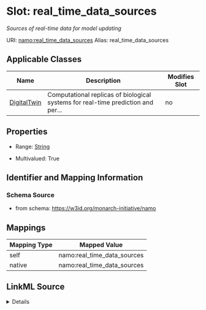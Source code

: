 

# Slot: real_time_data_sources 


_Sources of real-time data for model updating_





URI: [namo:real_time_data_sources](https://w3id.org/monarch-initiative/namo/real_time_data_sources)
Alias: real_time_data_sources

<!-- no inheritance hierarchy -->





## Applicable Classes

| Name | Description | Modifies Slot |
| --- | --- | --- |
| [DigitalTwin](DigitalTwin.md) | Computational replicas of biological systems for real-time prediction and per... |  no  |






## Properties

* Range: [String](String.md)

* Multivalued: True




## Identifier and Mapping Information






### Schema Source


* from schema: https://w3id.org/monarch-initiative/namo




## Mappings

| Mapping Type | Mapped Value |
| ---  | ---  |
| self | namo:real_time_data_sources |
| native | namo:real_time_data_sources |




## LinkML Source

<details>
```yaml
name: real_time_data_sources
description: Sources of real-time data for model updating
from_schema: https://w3id.org/monarch-initiative/namo
rank: 1000
alias: real_time_data_sources
owner: DigitalTwin
domain_of:
- DigitalTwin
range: string
multivalued: true

```
</details>
